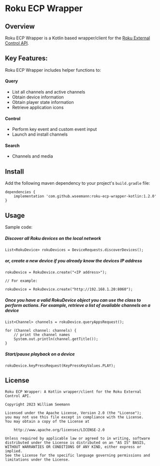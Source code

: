 Roku ECP Wrapper
============================

Overview
--------

Roku ECP Wrapper is a Kotlin based wrapper/client for the [Roku External Control API](https://developer.roku.com/docs/developer-program/dev-tools/external-control-api.md).

Key Features:
--------

Roku ECP Wrapper includes helper functions to:

#### Query
* List all channels and active channels
* Obtain device information
* Obtain player state information
* Retrieve application icons

#### Control
* Perform key event and custom event input
* Launch and install channels

#### Search
* Channels and media

Install
--------

Add the following maven dependency to your project's `build.gradle` file:

    dependencies {
        implementation 'com.github.wseemann:roku-ecp-wrapper-kotlin:1.2.0'
    }


Usage
------------

Sample code:

##### Discover all Roku devices on the local network

    List<RokuDevice> rokuDevices = DeviceRequests.discoverDevices();

##### or, create a new device if you already know the devices IP address

    rokuDevice = RokuDevice.create("<IP address>");
    
    // For example:
    
    rokuDevice = RokuDevice.create("http://192.168.1.20:8060");

##### Once you have a valid RokuDevice object you can use the class to perform actions. For example, retrieve a list of available channels on a device

    List<Channel> channels = rokuDevice.queryAppsRequest();
		
    for (Channel channel: channels) {
        // print the channel names
        System.out.println(channel.getTitle());
    }

##### Start/pause playback on a device

    rokuDevice.keyPressRequest(KeyPressKeyValues.PLAY);

License
------------

```
Roku ECP Wrapper: A Kotlin wrapper/client for the Roku External Control API.

Copyright 2023 William Seemann

Licensed under the Apache License, Version 2.0 (the "License");
you may not use this file except in compliance with the License.
You may obtain a copy of the License at

    http://www.apache.org/licenses/LICENSE-2.0

Unless required by applicable law or agreed to in writing, software
distributed under the License is distributed on an "AS IS" BASIS,
WITHOUT WARRANTIES OR CONDITIONS OF ANY KIND, either express or implied.
See the License for the specific language governing permissions and
limitations under the License.
